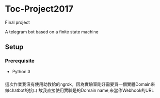 # Toc-Project2017
Final project

A telegram bot based on a finite state machine

## Setup

### Prerequisite
* Python 3

###
這次作業我沒有使用助教給的ngrok，因為實驗室剛好需要買一個實體Domain來做chatbot的接口
故我直接使用實驗是的Domain name,來當作Webhook的URL
